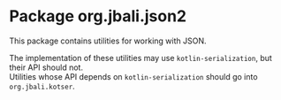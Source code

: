 # Package org.jbali.json2

This package contains utilities for working with JSON.

The implementation of these utilities may use `kotlin-serialization`, but their API should not.  
Utilities whose API depends on `kotlin-serialization` should go into `org.jbali.kotser`.
